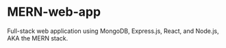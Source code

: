 # MERN-web-app
Full-stack web application using MongoDB, Express.js, React, and Node.js, AKA the MERN stack.
